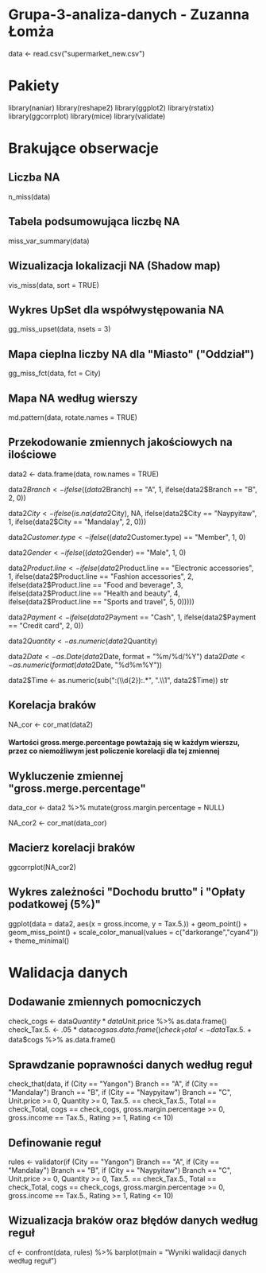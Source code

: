# Grupa-3-analiza-danych - Zuzanna Łomża

data <- read.csv("supermarket_new.csv")

# Pakiety
library(naniar)
library(reshape2)
library(ggplot2)
library(rstatix)
library(ggcorrplot)
library(mice)
library(validate)

# Brakujące obserwacje
## Liczba NA
n_miss(data)

## Tabela podsumowująca liczbę NA
miss_var_summary(data)

## Wizualizacja lokalizacji NA (Shadow map)
vis_miss(data, sort = TRUE)

## Wykres UpSet dla współwystępowania NA
gg_miss_upset(data, 
              nsets = 3)

## Mapa cieplna liczby NA dla "Miasto" ("Oddział")
gg_miss_fct(data, fct = City)

## Mapa NA według wierszy
md.pattern(data, rotate.names = TRUE)

## Przekodowanie zmiennych jakościowych na ilościowe
data2 <- data.frame(data, row.names = TRUE)

data2$Branch <- ifelse((data2$Branch) == "A", 1,
                       ifelse(data2$Branch == "B", 2, 0))

data2$City <- ifelse(is.na(data2$City), NA,
                    ifelse(data2$City == "Naypyitaw", 1,
                       ifelse(data2$City == "Mandalay", 2, 0)))

data2$Customer.type <- ifelse((data2$Customer.type) == "Member", 1, 0)
                          
data2$Gender <- ifelse((data2$Gender) == "Male", 1, 0)

data2$Product.line <- ifelse(data2$Product.line == "Electronic accessories", 1,
                             ifelse(data2$Product.line == "Fashion accessories", 2,
                                    ifelse(data2$Product.line == "Food and beverage", 3,
                                           ifelse(data2$Product.line == "Health and beauty", 4,
                                                  ifelse(data2$Product.line == "Sports and travel", 5, 0)))))

data2$Payment <- ifelse(data2$Payment == "Cash", 1,
                        ifelse(data2$Payment == "Credit card", 2, 0))

data2$Quantity <- as.numeric(data2$Quantity)

data2$Date <- as.Date(data2$Date, format = "%m/%d/%Y")
data2$Date <- as.numeric(format(data2$Date, "%d%m%Y"))

data2$Time <- as.numeric(sub(":(\\d{2}):.*", ".\\1", data2$Time))
str
## Korelacja braków
NA_cor <- cor_mat(data2)
#### Wartości gross.merge.percentage powtażają się w każdym wierszu, przez co niemożliwym jest policzenie korelacji dla tej zmiennej

## Wykluczenie zmiennej "gross.merge.percentage"
data_cor <- data2 %>%
            mutate(gross.margin.percentage = NULL)

NA_cor2 <- cor_mat(data_cor)

## Macierz korelacji braków
ggcorrplot(NA_cor2)

## Wykres zależności "Dochodu brutto" i "Opłaty podatkowej (5%)"
ggplot(data = data2, aes(x = gross.income, y = Tax.5.)) + 
  geom_point() +
  geom_miss_point() +
  scale_color_manual(values = c("darkorange","cyan4")) +
  theme_minimal()
  

# Walidacja danych
## Dodawanie zmiennych pomocniczych
check_cogs <- data$Quantity * data$Unit.price %>%
              as.data.frame()
check_Tax.5. <- .05 * data$cogs %>%
                as.data.frame()
check_Total <- data$Tax.5. + data$cogs %>%
               as.data.frame()

## Sprawdzanie poprawności danych według reguł
check_that(data,
           if (City == "Yangon") Branch == "A",
           if (City == "Mandalay") Branch == "B",
           if (City == "Naypyitaw") Branch == "C",
           Unit.price >= 0,
           Quantity >= 0,
           Tax.5. == check_Tax.5.,
           Total == check_Total,
           cogs == check_cogs,
           gross.margin.percentage >= 0,
           gross.income == Tax.5.,
           Rating >= 1,
           Rating <= 10)

## Definowanie reguł
rules <- validator(if (City == "Yangon") Branch == "A",
                   if (City == "Mandalay") Branch == "B",
                   if (City == "Naypyitaw") Branch == "C",
                   Unit.price >= 0,
                   Quantity >= 0,
                   Tax.5. == check_Tax.5.,
                   Total == check_Total,
                   cogs == check_cogs,
                   gross.margin.percentage >= 0,
                   gross.income == Tax.5.,
                   Rating >= 1,
                   Rating <= 10)

## Wizualizacja braków oraz błędów danych według reguł
cf <- confront(data, rules) %>%
      barplot(main = "Wyniki walidacji danych według reguł")
